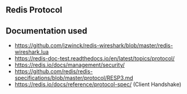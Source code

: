 ## Redis Protocol

## Documentation used

* https://github.com/jzwinck/redis-wireshark/blob/master/redis-wireshark.lua
* https://redis-doc-test.readthedocs.io/en/latest/topics/protocol/
* https://redis.io/docs/management/security/
* https://github.com/redis/redis-specifications/blob/master/protocol/RESP3.md
* https://redis.io/docs/reference/protocol-spec/ (Client Handshake)